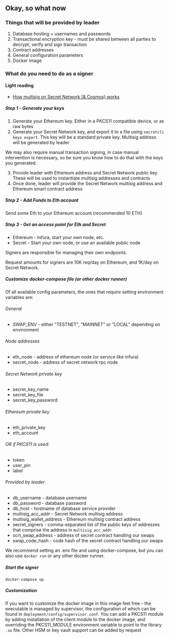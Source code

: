 ## Okay, so what now

### Things that will be provided by leader

1. Database hosting + usernames and passwords
2. Transactional encryption key - must be shared between all parties to decrypt, verify and sign transaction
3. Contract addresses
4. General configuration parameters
5. Docker image

### What do you need to do as a signer

#### Light reading

* [How multisig on Secret Network (& Cosmos) works](https://hub.cosmos.network/master/resources/gaiacli.html)

##### Step 1 - Generate your keys
1. Generate your Ethereum key. Either in a PKCS11 compatible device, or as raw bytes
2. Generate your Secret Network key, and export it to a file using `secretcli keys export`. This key will be a standard private key. Multisig address will be generated by leader

We may also require manual transaction signing, in case manual intervention is necessary, 
so be sure you know how to do that with the keys you generated.

3. Provide leader with Ethereum address and Secret Network public key. These will be used to instantiate multisig addresses and contracts
4. Once done, leader will provide the Secret Network multisig address and Ethereum smart contract address

##### Step 2 - Add Funds to Eth account
Send some Eth to your Ethereum account (recommended 10 ETH)

##### Step 3 - Get an access point for Eth and Secret
* Ethereum - Infura, start your own node, etc.
* Secret - Start your own node, or use an available public node

Signers are responsible for managing their own endpoints. 

Request amounts for signers are 10K req/day on Ethereum, and 1K/day on Secret Network.

##### Customize docker-compose file (or other docker runner)

Of all available config parameters, the ones that require setting environment variables are:

###### General
* SWAP_ENV - either "TESTNET", "MAINNET" or "LOCAL" depending on environment

###### Node addresses
* eth_node - address of ethereum node (or service like infura)
* secret_node - address of secret network rpc node

###### Secret Network private key
* secret_key_name
* secret_key_file
* secret_key_password

###### Ethereum private key
* eth_private_key
* eth_account

###### OR if PKCS11 is used:
* token
* user_pin
* label

###### Provided by leader
* db_username - database username
* db_password - database password
* db_host - hostname of database service provider
* multisig_acc_addr - Secret Network multisig address
* multisig_wallet_address - Ethereum multisig contract address
* secret_signers - comma-separated list of the public keys of addresses that comprise the address in `multisig_acc_addr`
* scrt_swap_address - address of secret contract handling our swaps
* swap_code_hash - code hash of the secret contract handling our swaps

We recommend setting an .env file and using docker-compose, but you can also use `docker run` or any other docker runner.

##### Start the signer

`docker-compose up`

##### Customization

If you want to customize the docker image in this image feel free - the executable is managed by supervisor, the configuration
of which can be found in `deployment/config/supervisor.conf`.
You can add a PKCS11 module by adding installation of the client module to the docker image, and
overriding the PKCS11_MODULE environment variable to point to the library `.so` file. Other HSM or key vault support can be added by request 
